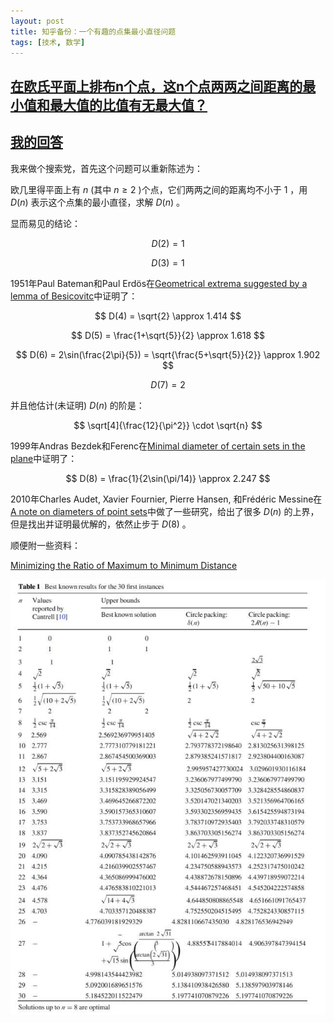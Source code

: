 ```yaml
---
layout: post
title: 知乎备份：一个有趣的点集最小直径问题
tags: [技术, 数学]
---
```


## [在欧氏平面上排布n个点，这n个点两两之间距离的最小值和最大值的比值有无最大值？](https://www.zhihu.com/question/356184280)

<!--more-->

## [我的回答](https://www.zhihu.com/question/356184280/answer/899107243)
我来做个搜索党，首先这个问题可以重新陈述为：

欧几里得平面上有 $n$ (其中 $n \geq 2$ )个点，它们两两之间的距离均不小于 $1$ ，用 $D(n)$ 表示这个点集的最小直径，求解 $D(n)$ 。

显而易见的结论：

$$ D(2) = 1 $$

$$ D(3) = 1 $$

1951年Paul Bateman和Paul Erdös在[Geometrical extrema suggested by a lemma of Besicovitc](http://combinatorica.hu/~p_erdos/1951-03.pdf)中证明了：

$$ D(4) = \sqrt{2} \approx 1.414 $$

$$ D(5) = \frac{1+\sqrt{5}}{2} \approx 1.618 $$

$$ D(6) = 2\sin(\frac{2\pi}{5}) = \sqrt{\frac{5+\sqrt{5}}{2}} \approx 1.902 $$

$$ D(7) = 2 $$

并且他估计(未证明) $D(n)$ 的阶是：

$$ \sqrt[4]{\frac{12}{\pi^2}} \cdot \sqrt{n} $$

1999年Andras Bezdek和Ferenc在[Minimal diameter of certain sets in the plane](https://core.ac.uk/download/pdf/82075638.pdf)中证明了：

$$ D(8) = \frac{1}{2\sin(\pi/14)} \approx 2.247 $$

2010年Charles Audet, Xavier Fournier, Pierre Hansen, 和Frédéric Messine在[A note on diameters of point sets](https://link.springer.com/article/10.1007/s11590-010-0185-y)中做了一些研究，给出了很多 $D(n)$ 的上界，但是找出并证明最优解的，依然止步于 $D(8)$ 。

顺便附一些资料：

[Minimizing the Ratio of Maximum to Minimum Distance](https://www2.stetson.edu/~efriedma/maxmin/)

![](/assets/img/20191118-table.jpg)
